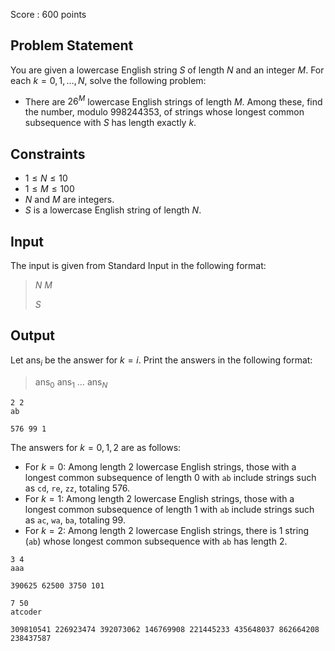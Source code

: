 Score : $600$ points

## Problem Statement

You are given a lowercase English string $S$ of length $N$ and an integer $M$. For each $k=0,1,\ldots,N$, solve the following problem:

- There are $26^M$ lowercase English strings of length $M$. Among these, find the number, modulo $998244353$, of strings whose longest common subsequence with $S$ has length exactly $k$.

## Constraints

- $1\leq N\leq 10$
- $1\leq M\leq 100$
- $N$ and $M$ are integers.
- $S$ is a lowercase English string of length $N$.

## Input

The input is given from Standard Input in the following format:

> $N$ $M$
> 
> $S$

## Output

Let $\mathrm{ans}_i$ be the answer for $k=i$. Print the answers in the following format:

> $\mathrm{ans}_0$ $\mathrm{ans}_1$ $\ldots$ $\mathrm{ans}_N$

```input1
2 2
ab
```

```output1
576 99 1
```

The answers for $k=0,1,2$ are as follows:

- For $k=0$: Among length $2$ lowercase English strings, those with a longest common subsequence of length $0$ with `ab` include strings such as `cd`, `re`, `zz`, totaling $576$.
- For $k=1$: Among length $2$ lowercase English strings, those with a longest common subsequence of length $1$ with `ab` include strings such as `ac`, `wa`, `ba`, totaling $99$.
- For $k=2$: Among length $2$ lowercase English strings, there is $1$ string (`ab`) whose longest common subsequence with `ab` has length $2$.

```input2
3 4
aaa
```

```output2
390625 62500 3750 101
```

```input3
7 50
atcoder
```

```output3
309810541 226923474 392073062 146769908 221445233 435648037 862664208 238437587
```